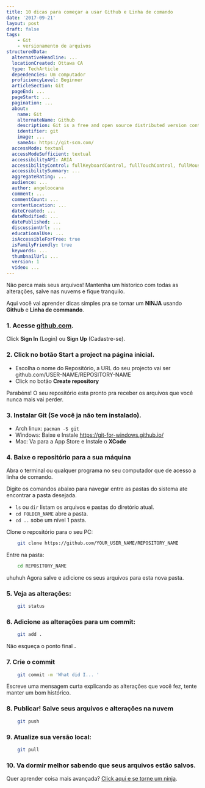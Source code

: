 ```yaml
---
title: 10 dicas para começar a usar Github e Linha de comando
date: '2017-09-21'
layout: post
draft: false
tags:
    - Git
    - versionamento de arquivos
structuredData:
  alternativeHeadline: ...  
  locationCreated: Ottawa CA
  type: TechArticle  
  dependencies: Um computador
  proficiencyLevel: Beginner
  articleSection: Git
  pageEnd: ...
  pageStart: ...
  pagination: ...
  about:
    name: Git
    alternateName: Github
    description: Git is a free and open source distributed version control system designed to handle everything from small to very large projects with speed and efficiency.
    identifier: git
    image: ...
    sameAs: https://git-scm.com/
  accessMode: textual
  accessModeSufficient: textual
  accessibilityAPI: ARIA
  accessibilityControl: fullKeyboardControl, fullTouchControl, fullMouseControl
  accessibilitySummary: ...
  aggregateRating: ...
  audience: ...
  author: angeloocana
  comment: ...
  commentCount: ...
  contentLocation: ...
  dateCreated: ...
  dateModified: ...
  datePublished: ...
  discussionUrl: ...
  educationalUse: ...
  isAccessibleForFree: true
  isFamilyFriendly: true
  keywords: ...
  thumbnailUrl: ...
  version: 1
  video: ...
---
```


Não perca mais seus arquivos! Mantenha um historico com todas as alterações, salve nas nuvems e fique tranquilo.

Aqui você vai aprender dicas simples pra se tornar um **NINJA** usando **Github** e **Linha de commando**.

### 1. Acesse [github.com](https://github.com).
  Click **Sign In** (Login) ou **Sign Up** (Cadastre-se).

### 2. Click no botão **Start a project** na página inicial.
  - Escolha o nome do Repositório, a URL do seu projecto vai ser
  github.com/USER-NAME/REPOSITORY-NAME
  - Click no botão **Create repository**

  Parabéns! O seu repositório esta pronto pra receber os arquivos que você nunca mais vai perder.

### 3. Instalar Git (Se você ja não tem instalado).
  - Arch linux: `pacman -S git`
  - Windows: Baixe e Instale https://git-for-windows.github.io/
  - Mac: Va para a App Store e Instale o **XCode**


### 4. Baixe o repositório para a sua máquina

Abra o terminal ou qualquer programa no seu computador que de acesso a linha de comando.

Digite os comandos abaixo para navegar entre as pastas do sistema ate encontrar a pasta desejada.

 - `ls` ou `dir` listam os arquivos e pastas do diretório atual.
 - `cd FOLDER_NAME` abre a pasta.
 - `cd ..` sobe um nível 1 pasta.


Clone o repositório para o seu PC:
```bash
    git clone https://github.com/YOUR_USER_NAME/REPOSITORY_NAME
```

Entre na pasta:
```bash
    cd REPOSITORY_NAME
```

uhuhuh Agora salve e adicione os seus arquivos para esta nova pasta.


### 5. Veja as alterações:
```bash
    git status
```


### 6. Adicione as alterações para um commit:
```bash
    git add .
```
  Não esqueça o ponto final **.**


### 7. Crie o commit
```bash
    git commit -m 'What did I... '
```
  Escreve uma mensagem curta explicando as alterações que você fez, tente manter um bom histórico.


### 8. Publicar! Salve seus arquivos e alterações na nuvem
```bash
    git push
```


### 9. Atualize sua versão local:
```bash
    git pull
```

### 10. Va dormir melhor sabendo que seus arquivos estão salvos.


Quer aprender coisa mais avançada? [Click aqui e se torne um ninja](https://angeloocana.com/pt/blog/git/git-setup/).
